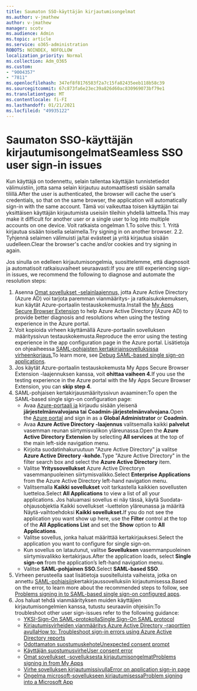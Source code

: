 ```yaml
---
title: Saumaton SSO-käyttäjän kirjautumisongelmat
ms.author: v-jmathew
author: v-jmathew
manager: scotv
ms.audience: Admin
ms.topic: article
ms.service: o365-administration
ROBOTS: NOINDEX, NOFOLLOW
localization_priority: Normal
ms.collection: Adm_O365
ms.custom:
- "9004357"
- "7811"
ms.openlocfilehash: 347ef8f8176583f2a7c15fa82435eeb118b58c39
ms.sourcegitcommit: 67c873fa6e23ec39a826d60ac830969073bf79e1
ms.translationtype: MT
ms.contentlocale: fi-FI
ms.lasthandoff: 01/21/2021
ms.locfileid: "49935122"
---
```

# <a name="seamless-sso-user-sign-in-issues"></a><span data-ttu-id="46b68-102">Saumaton SSO-käyttäjän kirjautumisongelmat</span><span class="sxs-lookup"><span data-stu-id="46b68-102">Seamless SSO user sign-in issues</span></span>

<span data-ttu-id="46b68-103">Kun käyttäjä on todennettu, selain tallentaa käyttäjän tunnistetiedot välimuistiin, jotta sama selain kirjautuu automaattisesti sisään samalla tilillä.</span><span class="sxs-lookup"><span data-stu-id="46b68-103">After the user is authenticated, the browser will cache the user's credentials, so that on the same browser, the application will automatically sign-in with the same account.</span></span> <span data-ttu-id="46b68-104">Tämä voi vaikeuttaa toisen käyttäjän tai yksittäisen käyttäjän kirjautumista useisiin tileihin yhdellä laitteella.</span><span class="sxs-lookup"><span data-stu-id="46b68-104">This may make it difficult for another user or a single user to log into multiple accounts on one device.</span></span> <span data-ttu-id="46b68-105">Voit ratkaista ongelman 1.</span><span class="sxs-lookup"><span data-stu-id="46b68-105">To solve this: 1.</span></span> <span data-ttu-id="46b68-106">Yritä kirjautua sisään toisella selaimella.</span><span class="sxs-lookup"><span data-stu-id="46b68-106">Try signing in on another browser.</span></span> <span data-ttu-id="46b68-107">2.</span><span class="sxs-lookup"><span data-stu-id="46b68-107">2.</span></span> <span data-ttu-id="46b68-108">Tyhjennä selaimen välimuisti ja/tai evästeet ja yritä kirjautua sisään uudelleen.</span><span class="sxs-lookup"><span data-stu-id="46b68-108">Clear the browser's cache and/or cookies and try signing in again.</span></span>

<span data-ttu-id="46b68-109">Jos sinulla on edelleen kirjautumisongelmia, suosittelemme, että diagnosoit ja automatisoit ratkaisuvaiheet seuraavasti:</span><span class="sxs-lookup"><span data-stu-id="46b68-109">If you are still experiencing sign-in issues, we recommend the following to diagnose and automate the resolution steps:</span></span>

1. <span data-ttu-id="46b68-110">Asenna [Omat sovellukset -selainlaajennus,](https://docs.microsoft.com/azure/active-directory/manage-apps/access-panel-extension-problem-installing) jotta Azure Active Directory (Azure AD) voi tarjota paremman vianmääritys- ja ratkaisukokemuksen, kun käytät Azure-portaalin testauskokemusta.</span><span class="sxs-lookup"><span data-stu-id="46b68-110">Install the [My Apps Secure Browser Extension](https://docs.microsoft.com/azure/active-directory/manage-apps/access-panel-extension-problem-installing) to help Azure Active Directory (Azure AD) to provide better diagnosis and resolutions when using the testing experience in the Azure portal.</span></span>
2. <span data-ttu-id="46b68-111">Voit kopioida virheen käyttämällä Azure-portaalin sovelluksen määrityssivun testauskokemusta.</span><span class="sxs-lookup"><span data-stu-id="46b68-111">Reproduce the error using the testing experience in the app configuration page in the Azure portal.</span></span> <span data-ttu-id="46b68-112">Lisätietoja on ohjeaiheessa [SAML-pohjaisten kertakirjainsovelluksissa virheenkorjaus.](https://docs.microsoft.com/azure/active-directory/azuread-dev/howto-v1-debug-saml-sso-issues)</span><span class="sxs-lookup"><span data-stu-id="46b68-112">To learn more, see [Debug SAML-based single sign-on applications](https://docs.microsoft.com/azure/active-directory/azuread-dev/howto-v1-debug-saml-sso-issues).</span></span>
3. <span data-ttu-id="46b68-113">Jos käytät Azure-portaalin testauskokemusta My Apps Secure Browser Extension -laajennuksen kanssa, voit **ohittaa vaiheen 4.**</span><span class="sxs-lookup"><span data-stu-id="46b68-113">If you use the testing experience in the Azure portal with the My Apps Secure Browser Extension, you can **skip step 4**.</span></span>
4. <span data-ttu-id="46b68-114">SAML-pohjaisen kertakirjausmäärityssivun avaaminen:</span><span class="sxs-lookup"><span data-stu-id="46b68-114">To open the SAML-based single sign-on configuration page:</span></span>
    - <span data-ttu-id="46b68-115">Avaa [Azure-portaali ja](https://portal.azure.com/) kirjaudu sisään yleisenä **järjestelmänvalvojana tai** **Coadmin-järjestelmänvalvojana.**</span><span class="sxs-lookup"><span data-stu-id="46b68-115">Open the [Azure portal](https://portal.azure.com/) and sign in as a **Global Administrator** or **Coadmin**.</span></span>
    - <span data-ttu-id="46b68-116">Avaa **Azure Active Directory -laajennus** valitsemalla kaikki **palvelut** vasemman reunan siirtymisvalikon yläreunassa.</span><span class="sxs-lookup"><span data-stu-id="46b68-116">Open the **Azure Active Directory Extension** by selecting **All services** at the top of the main left-side navigation menu.</span></span>
    - <span data-ttu-id="46b68-117">Kirjoita suodatinhakuruutuun "Azure Active Directory" ja valitse **Azure Active Directory -kohde.**</span><span class="sxs-lookup"><span data-stu-id="46b68-117">Type "Azure Active Directory" in the filter search box and select the **Azure Active Directory** item.</span></span>
    - <span data-ttu-id="46b68-118">Valitse **Yrityssovellukset** Azure Active Directoryn vasemmanpuoleinen siirtymisvalikko.</span><span class="sxs-lookup"><span data-stu-id="46b68-118">Select **Enterprise Applications** from the Azure Active Directory left-hand navigation menu.</span></span>
    - <span data-ttu-id="46b68-119">Valitsemalla **Kaikki sovellukset** voit tarkastella kaikkien sovellusten luetteloa.</span><span class="sxs-lookup"><span data-stu-id="46b68-119">Select **All Applications** to view a list of all your applications.</span></span> <span data-ttu-id="46b68-120">Jos haluamasi sovellus ei näy tässä, käytä  Suodata-ohjausobjektia  Kaikki sovellukset -luettelon  yläreunassa ja määritä Näytä-vaihtoehdoksi **Kaikki sovellukset.**</span><span class="sxs-lookup"><span data-stu-id="46b68-120">If you do not see the application you want show up here, use the **Filter** control at the top of the **All Applications List** and set the **Show** option to **All Applications**.</span></span>
    - <span data-ttu-id="46b68-121">Valitse sovellus, jonka haluat määrittää kertakirjauksesi.</span><span class="sxs-lookup"><span data-stu-id="46b68-121">Select the application you want to configure for single sign-on.</span></span>
    - <span data-ttu-id="46b68-122">Kun sovellus on latautunut, valitse **Sovelluksen** vasemmanpuoleinen siirtymisvalikko kertakirjaus.</span><span class="sxs-lookup"><span data-stu-id="46b68-122">After the application loads, select **Single sign-on** from the application’s left-hand navigation menu.</span></span>
    - <span data-ttu-id="46b68-123">Valitse **SAML-pohjainen SSO.**</span><span class="sxs-lookup"><span data-stu-id="46b68-123">Select **SAML-based SSO**.</span></span>
5. <span data-ttu-id="46b68-124">Virheen perusteella saat lisätietoja suositelluista vaiheista, jotka on annettu [SAML-pohjaisiin](https://docs.microsoft.com/azure/active-directory/manage-apps/application-sign-in-problem-federated-sso-gallery#application-not-found-in-directory)kertakirjaussovelluksiin kirjautumisessa.</span><span class="sxs-lookup"><span data-stu-id="46b68-124">Based on the error, to learn more about the recommended steps to follow, see [Problems signing in to SAML-based single sign-on configured apps](https://docs.microsoft.com/azure/active-directory/manage-apps/application-sign-in-problem-federated-sso-gallery#application-not-found-in-directory).</span></span>
6. <span data-ttu-id="46b68-125">Jos haluat tehdä vianmäärityksen muiden käyttäjien kirjautumisongelmien kanssa, tutustu seuraaviin ohjeisiin:</span><span class="sxs-lookup"><span data-stu-id="46b68-125">To troubleshoot other user sign-issues refer to the following guidance:</span></span>
    - [<span data-ttu-id="46b68-126">YKSI-Sign-On SAML-protokolla</span><span class="sxs-lookup"><span data-stu-id="46b68-126">Single Sign-On SAML protocol</span></span>](https://docs.microsoft.com/azure/active-directory/develop/single-sign-on-saml-protocol)
    - [<span data-ttu-id="46b68-127">Kirjautumisvirheiden vianmääritys Azure Active Directory -raporttien avulla</span><span class="sxs-lookup"><span data-stu-id="46b68-127">How to: Troubleshoot sign-in errors using Azure Active Directory reports</span></span>](https://docs.microsoft.com/azure/active-directory/reports-monitoring/howto-troubleshoot-sign-in-errors)
    - [<span data-ttu-id="46b68-128">Odottamaton suostumuskehote</span><span class="sxs-lookup"><span data-stu-id="46b68-128">Unexpected consent prompt</span></span>](https://docs.microsoft.com/azure/active-directory/manage-apps/application-sign-in-unexpected-user-consent-prompt)
    - [<span data-ttu-id="46b68-129">Käyttäjän suostumusvirhe</span><span class="sxs-lookup"><span data-stu-id="46b68-129">User consent error</span></span>](https://docs.microsoft.com/azure/active-directory/manage-apps/application-sign-in-unexpected-user-consent-error)
    - [<span data-ttu-id="46b68-130">Omat sovellukset -sovelluksesta kirjautumisongelmat</span><span class="sxs-lookup"><span data-stu-id="46b68-130">Problems signing in from My Apps</span></span>](https://docs.microsoft.com/azure/active-directory/manage-apps/application-sign-in-other-problem-access-panel)
    - [<span data-ttu-id="46b68-131">Virhe sovelluksen kirjautumissivulla</span><span class="sxs-lookup"><span data-stu-id="46b68-131">Error on application sign-in page</span></span>](https://docs.microsoft.com/azure/active-directory/manage-apps/application-sign-in-problem-application-error)
    - [<span data-ttu-id="46b68-132">Ongelma microsoft-sovellukseen kirjautumisessa</span><span class="sxs-lookup"><span data-stu-id="46b68-132">Problem signing into a Microsoft App</span></span>](https://docs.microsoft.com/azure/active-directory/manage-apps/application-sign-in-problem-first-party-microsoft)
